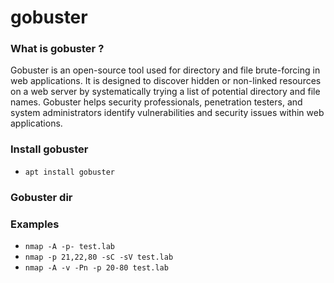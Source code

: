 # gobuster

### What is gobuster ?

Gobuster is an open-source tool used for directory and file brute-forcing in web applications. It is designed to discover hidden or non-linked resources on a web server by systematically trying a list of potential directory and file names. Gobuster helps security professionals, penetration testers, and system administrators identify vulnerabilities and security issues within web applications.

### Install gobuster

- `apt install gobuster`

### Gobuster dir



### Examples

- `nmap -A -p- test.lab`
- `nmap -p 21,22,80 -sC -sV test.lab`
- `nmap -A -v -Pn -p 20-80 test.lab`